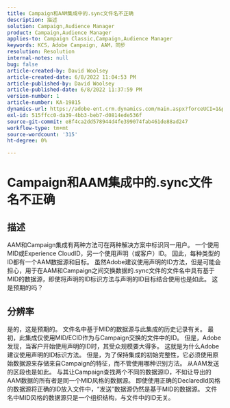 ```yaml
---
title: Campaign和AAM集成中的.sync文件名不正确
description: 描述
solution: Campaign,Audience Manager
product: Campaign,Audience Manager
applies-to: Campaign Classic,Campaign,Audience Manager
keywords: KCS，Adobe Campaign, AAM，同步
resolution: Resolution
internal-notes: null
bug: false
article-created-by: David Woolsey
article-created-date: 6/8/2022 11:04:53 PM
article-published-by: David Woolsey
article-published-date: 6/8/2022 11:37:59 PM
version-number: 1
article-number: KA-19815
dynamics-url: https://adobe-ent.crm.dynamics.com/main.aspx?forceUCI=1&pagetype=entityrecord&etn=knowledgearticle&id=7dd5f164-7fe7-ec11-bb3c-000d3a3b1f18
exl-id: 515ffcc0-da39-4bb3-beb7-d0814ede536f
source-git-commit: e8f4ca2dd578944d4fe399074fab461de88ad247
workflow-type: tm+mt
source-wordcount: '315'
ht-degree: 0%

---
```


# Campaign和AAM集成中的.sync文件名不正确

## 描述


AAM和Campaign集成有两种方法可在两种解决方案中标识同一用户。 一个使用MID或Experience CloudID，另一个使用声明（或客户）ID。 因此，每种类型的ID都有一个AAM数据源和目标。 虽然Adobe建议使用声明的ID方法，但是可能会担心，用于在AAM和Campaign之间交换数据的.sync文件的文件名中具有基于MID的数据源，即使将声明的ID标识方法与声明的ID目标结合使用也是如此。 这是预期的吗？


## 分辨率


是的，这是预期的。 文件名中基于MID的数据源与此集成的历史记录有关。 最初，此集成仅使用MID/ECID作为与Campaign交换的文件中的ID。 但是，Adobe发现，当客户开始使用声明的ID时，其受众规模要大得多。 这就是为什么Adobe建议使用声明的ID标识方法。 但是，为了保持集成的初始完整性，它必须使用原始数据源来存储来自Campaign的特征，而不管使用哪种识别方法。 从AAM发送的区段也是如此。 与其让Campaign查找两个不同的数据源ID，不如让导出的AAM数据的所有者是同一个MID风格的数据源。 即使使用正确的DeclaredId风格的数据源将正确的ID放入文件中，“发送”数据源仍然是基于MID的数据源。 文件名中MID风格的数据源只是一个组织结构，与文件中的ID无关。
